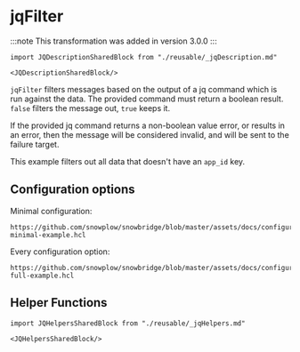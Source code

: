 # jqFilter

:::note
This transformation was added in version 3.0.0
:::

```mdx-code-block
import JQDescriptionSharedBlock from "./reusable/_jqDescription.md"

<JQDescriptionSharedBlock/>
```

`jqFilter` filters messages based on the output of a jq command which is run against the data. The provided command must return a boolean result. `false` filters the message out, `true` keeps it.

If the provided jq command returns a non-boolean value error, or results in an error, then the message will be considered invalid, and will be sent to the failure target.

This example filters out all data that doesn't have an `app_id` key.

## Configuration options

Minimal configuration:

```hcl reference
https://github.com/snowplow/snowbridge/blob/master/assets/docs/configuration/transformations/builtin/jqFilter-minimal-example.hcl
```

Every configuration option:

```hcl reference
https://github.com/snowplow/snowbridge/blob/master/assets/docs/configuration/transformations/builtin/jqFilter-full-example.hcl
```

## Helper Functions

```mdx-code-block
import JQHelpersSharedBlock from "./reusable/_jqHelpers.md"

<JQHelpersSharedBlock/>
```
